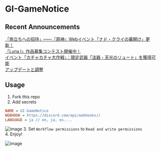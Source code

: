 # GI-GameNotice

## Recent Announcements
[「旅立ちへの招待」——『原神』Webイベント「ナド・クライの幕開け」更新！](log/21304.md)  
[「Luna Ⅰ」作品募集コンテスト開催中！](log/21299.md)  
[イベント「カチャカチャ大作戦」：限定武器「法器・天光のリュート」を獲得可能](log/21281.md)  
[アップデートと調整](log/21347.md)
<end>

## Usage
1. Fork this repo
2. Add secrets
```ini
NAME = GI-GameNotice
WEBHOOK = https://discord.com/api/webhooks//
LANGUAGE = ja // en, ja, es....
```
![image](https://github.com/c2t-r/GI-GameNotice/assets/80561604/63d8a4f2-9ec2-49d7-a637-44d728b2f945)
3. Set `Workflow permissions` to `Read and write permissions`  
4. Enjoy!

![image](https://github.com/c2t-r/GI-GameNotice/assets/80561604/24ec6182-cd99-4969-ab59-1d65c886077a)
